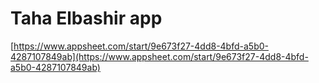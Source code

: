 # Taha Elbashir app

[https://www.appsheet.com/start/9e673f27-4dd8-4bfd-a5b0-4287107849ab](https://www.appsheet.com/start/9e673f27-4dd8-4bfd-a5b0-4287107849ab)
